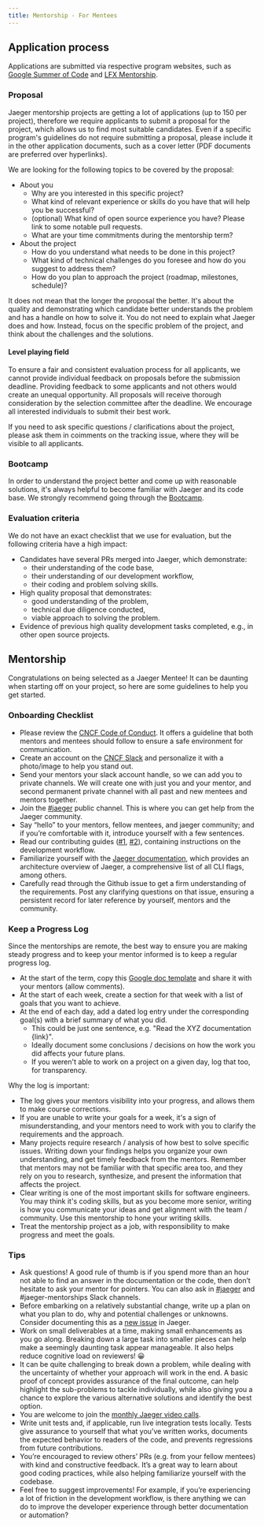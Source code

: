 ```yaml
---
title: Mentorship - For Mentees
---
```


## Application process

Applications are submitted via respective program websites, such as [Google Summer of Code][gsoc] and [LFX Mentorship][lfxm].

### Proposal

Jaeger mentorship projects are getting a lot of applications (up to 150 per project), therefore we require applicants to submit a proposal for the project, which allows us to find most suitable candidates. Even if a specific program's guidelines do not require submitting a proposal, please include it in the other application documents, such as a cover letter (PDF documents are preferred over hyperlinks).

We are looking for the following topics to be covered by the proposal:

* About you
  * Why are you interested in this specific project?
  * What kind of relevant experience or skills do you have that will help you be successful?
  * (optional) What kind of open source experience you have? Please link to some notable pull requests.
  * What are your time commitments during the mentorship term?
* About the project
  * How do you understand what needs to be done in this project?
  * What kind of technical challenges do you foresee and how do you suggest to address them?
  * How do you plan to approach the project (roadmap, milestones, schedule)?

It does not mean that the longer the proposal the better. It's about the quality and demonstrating which candidate better understands the problem and has a handle on how to solve it. You do not need to explain what Jaeger does and how. Instead, focus on the specific problem of the project, and think about the challenges and the solutions.

#### Level playing field

To ensure a fair and consistent evaluation process for all applicants, we cannot provide individual feedback on proposals before the submission deadline.  Providing feedback to some applicants and not others would create an unequal opportunity.  All proposals will receive thorough consideration by the selection committee after the deadline.  We encourage all interested individuals to submit their best work.

If you need to ask specific questions / clarifications about the project, please ask them in coimments on the tracking issue, where they will be visible to all applicants.

### Bootcamp

In order to understand the project better and come up with reasonable solutions, it's always helpful to become familiar with Jaeger and its code base. We strongly recommend going through the [Bootcamp](../get-involved/#bootcamp).

### Evaluation criteria

We do not have an exact checklist that we use for evaluation, but the following criteria have a high impact:

* Candidates have several PRs merged into Jaeger, which demonstrate:
  * their understanding of the code base,
  * their understanding of our development workflow,
  * their coding and problem solving skills.
* High quality proposal that demonstrates:
  * good understanding of the problem,
  * technical due diligence conducted,
  * viable approach to solving the problem.
* Evidence of previous high quality development tasks completed, e.g., in other open source projects.

## Mentorship

Congratulations on being selected as a Jaeger Mentee! It can be daunting when starting off on your project, so here are some guidelines to help you get started.

### Onboarding Checklist

- Please review the [CNCF Code of Conduct](https://github.com/cncf/foundation/blob/main/code-of-conduct.md).
  It offers a guideline that both mentors and mentees should follow to ensure a
  safe environment for communication.
- Create an account on the [CNCF Slack](https://slack.cncf.io/) and
  personalize it with a photo/image to help you stand out.
- Send your mentors your slack account handle, so we can add you to private channels.
  We will create one with just you and your mentor, and second permanent private channel
  with all past and new mentees and mentors together.
- Join the [#jaeger](https://cloud-native.slack.com/archives/CGG7NFUJ3) public channel.
  This is where you can get help from the Jaeger community.
- Say “hello” to your mentors, fellow mentees, and jaeger community; and if
  you’re comfortable with it, introduce yourself with a few sentences.
- Read our contributing guides ([#1](https://github.com/jaegertracing/jaeger/blob/main/CONTRIBUTING.md),
  [#2](https://github.com/jaegertracing/jaeger/blob/main/CONTRIBUTING_GUIDELINES.md)),
  containing instructions on the development workflow.
- Familiarize yourself with the [Jaeger documentation](https://www.jaegertracing.io/docs/latest/),
  which provides an architecture overview of Jaeger, a comprehensive list of all
  CLI flags, among others.
- Carefully read through the Github issue to get a firm understanding of the requirements.
  Post any clarifying questions on that issue, ensuring a persistent record for
  later reference by yourself, mentors and the community.

### Keep a Progress Log

Since the mentorships are remote, the best way to ensure you are making steady progress and to keep your mentor informed is to keep a regular progress log.

- At the start of the term, copy this [Google doc template][template] and share it with your mentors (allow comments).
- At the start of each week, create a section for that week with a list of goals that you want to achieve.
- At the end of each day, add a dated log entry under the corresponding goal(s) with a brief summary of what you did.
  - This could be just one sentence, e.g. "Read the XYZ documentation {link}".
  - Ideally document some conclusions / decisions on how the work you did affects your future plans.
  - If you weren't able to work on a project on a given day, log that too, for transparency.

Why the log is important:
- The log gives your mentors visibility into your progress, and allows them to make course corrections.
- If you are unable to write your goals for a week, it's a sign of misunderstanding, and your mentors need to work with you to clarify the requirements and the approach.
- Many projects require research / analysis of how best to solve specific issues. Writing down your findings helps you organize your own understanding, and get timely feedback from the mentors. Remember that mentors may not be familiar with that specific area too, and they rely on you to research, synthesize, and present the information that affects the project.
- Clear writing is one of the most important skills for software engineers. You may think it's coding skills, but as you become more senior, writing is how you communicate your ideas and get alignment with the team / community. Use this mentorship to hone your writing skills.
- Treat the mentorship project as a job, with responsibility to make progress and meet the goals.

### Tips

- Ask questions! A good rule of thumb is if you spend more than an hour not able to find an answer
  in the documentation or the code, then don’t hesitate to ask your mentor for pointers. You can also ask in
  [#jaeger](https://cloud-native.slack.com/archives/CGG7NFUJ3) and #jaeger-mentorships Slack channels.
- Before embarking on a relatively substantial change, write up a plan on what you plan to do,
  why and potential challenges or unknowns. Consider documenting this as a
  [new issue](https://github.com/jaegertracing/jaeger/issues) in Jaeger.
- Work on small deliverables at a time, making small enhancements as you go along.
  Breaking down a large task into smaller pieces can help make a seemingly daunting task appear manageable.
  It also helps reduce cognitive load on reviewers! 😀
- It can be quite challenging to break down a problem, while dealing with the uncertainty of whether
  your approach will work in the end. A basic proof of concept provides assurance of the final outcome,
  can help highlight the sub-problems to tackle individually, while also giving you a chance
  to explore the various alternative solutions and identify the best option.
- You are welcome to join the [monthly Jaeger video calls](../get-in-touch/).
- Write unit tests and, if applicable, run live integration tests locally. Tests give assurance
  to yourself that what you’ve written works, documents the expected behavior to readers of the code,
  and prevents regressions from future contributions.
- You’re encouraged to review others’ PRs (e.g. from your fellow mentees)
  with kind and constructive feedback. It’s a great way to learn about good coding
  practices, while also helping familiarize yourself with the codebase.
- Feel free to suggest improvements! For example, if you’re experiencing a
  lot of friction in the development workflow, is there anything we can do to
  improve the developer experience through better documentation or automation?

[gsoc]: https://summerofcode.withgoogle.com/
[lfxm]: https://mentorship.lfx.linuxfoundation.org/
[template]: https://docs.google.com/document/d/1lAL0iHHozXZoIL4W0qiOWyXVPo9a6lUTeH9cz95O6Kg/edit#
